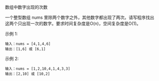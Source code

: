 数组中数字出现的次数

一个整型数组 nums 里除两个数字之外，其他数字都出现了两次。请写程序找出这两个只出现一次的数字。要求时间复杂度是O(n)，空间复杂度是O(1)。

示例 1:
```
输入：nums = [4,1,4,6]
输出：[1,6] 或 [6,1]
```

示例 2:
```
输入：nums = [1,2,10,4,1,4,3,3]
输出：[2,10] 或 [10,2]
```